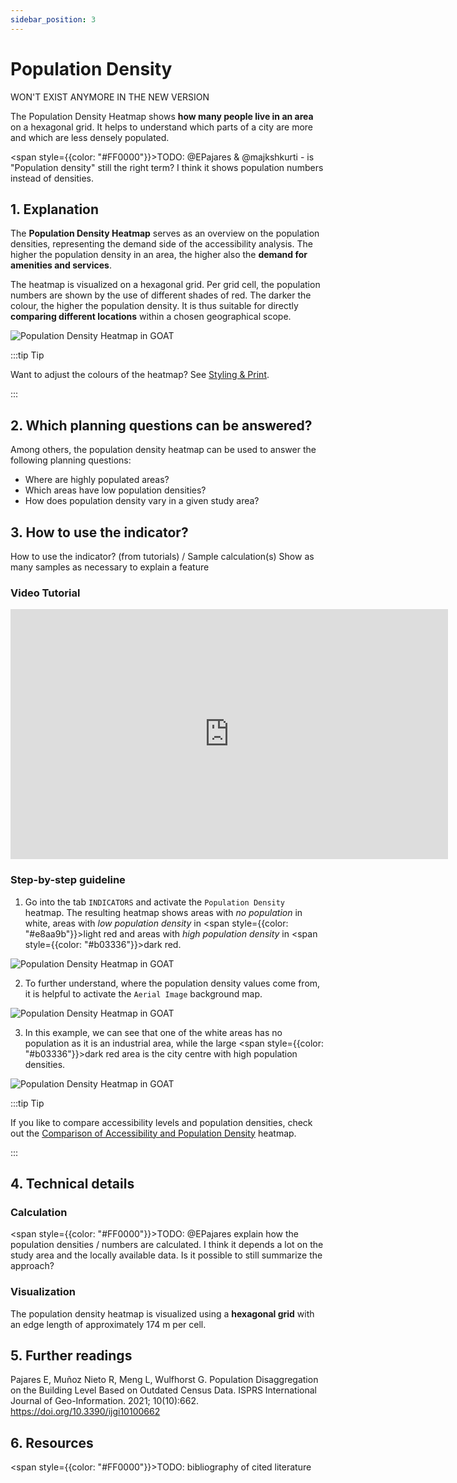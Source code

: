 ```yaml
---
sidebar_position: 3
---
```


# Population Density

WON'T EXIST ANYMORE IN THE NEW VERSION

The Population Density Heatmap shows **how many people live in an area** on a hexagonal grid. It helps to understand which parts of a city are more and which are less densely populated.

<span style={{color: "#FF0000"}}>TODO: @EPajares & @majkshkurti - is "Population density" still the right term? I think it shows population numbers instead of densities.</span> 

## 1. Explanation

The **Population Density Heatmap** serves as an overview on the population densities, representing the demand side of the accessibility analysis. The higher the population density in an area, the higher also the **demand for amenities and services**.

The heatmap is visualized on a hexagonal grid. Per grid cell, the population numbers are shown by the use of different shades of red. The darker the colour, the higher the population density. It is thus suitable for directly **comparing different locations** within a chosen geographical scope. 

![Population Density Heatmap in GOAT](/img/indicators/heatmaps/population_density/population_density_en.webp "Population Density Heatmap in GOAT")

:::tip Tip

Want to adjust the colours of the heatmap? See [Styling & Print](../../styling_and_print/).

:::

## 2. Which planning questions can be answered? 

Among others, the population density heatmap can be used to answer the following planning questions:
- Where are highly populated areas?
- Which areas have low population densities? 
- How does population density vary in a given study area?

## 3. How to use the indicator?

How to use the indicator? (from tutorials) / Sample calculation(s)
Show as many samples as necessary to explain a feature

### Video Tutorial
<iframe class="embed-responsive-item" src="https://player.vimeo.com/video/754241640" frameborder="0" webkitallowfullscreen mozallowfullscreen allowfullscreen data-uk-responsive width="700" height="400"></iframe>

### Step-by-step guideline

1. Go into the tab ``INDICATORS`` and activate the ``Population Density`` heatmap. The resulting heatmap shows areas with <i>no population</i> in white, areas with <i>low population density</i> in <span style={{color: "#e8aa9b"}}>light red</span> and areas with <i>high population density</i> in <span style={{color: "#b03336"}}>dark red</span>.

![Population Density Heatmap in GOAT](/img/indicators/heatmaps/population_density/menu_en.webp "Population Density Heatmap in GOAT")

2. To further understand, where the population density values come from, it is helpful to activate the ``Aerial Image`` background map. 

![Population Density Heatmap in GOAT](/img/indicators/heatmaps/population_density/background_en.webp "Population Density Heatmap in GOAT")

3. In this example, we can see that one of the white areas has no population as it is an industrial area, while the large <span style={{color: "#b03336"}}>dark red</span> area is the city centre with high population densities.

![Population Density Heatmap in GOAT](/img/indicators/heatmaps/population_density/explanation_en.webp "Population Density Heatmap in GOAT")

:::tip Tip

If you like to compare accessibility levels and population densities, check out the [Comparison of Accessibility and Population Density](comparison_accessibility_population/) heatmap.

:::

## 4. Technical details
### Calculation

<span style={{color: "#FF0000"}}>TODO: @EPajares explain how the population densities / numbers are calculated. I think it depends a lot on the study area and the locally available data. Is it possible to still summarize the approach? </span> 

### Visualization 

The population density heatmap is visualized using a **hexagonal grid** with an edge length of approximately 174 m per cell. 


## 5. Further readings

Pajares E, Muñoz Nieto R, Meng L, Wulfhorst G. Population Disaggregation on the Building Level Based on Outdated Census Data. ISPRS International Journal of Geo-Information. 2021; 10(10):662. https://doi.org/10.3390/ijgi10100662 

## 6. Resources


<span style={{color: "#FF0000"}}>TODO: bibliography of cited literature </span> 
